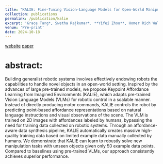 ```yaml
---
title: "KALIE: Fine-Tuning Vision-Language Models for Open-World Manipulation without Robot Data"
collection: publications
permalink: /publication/kalie
excerpt: 'Grace Tang*, Swetha Rajkumar*, **Yifei Zhou**, Homer Rich Walke, Sergey Levine, Kuan Fang'
venue: 'Pre-print'
date: 2024-10-18
---
```

[website](https://kalie-vlm.github.io/)
[paper](https://arxiv.org/abs/2409.14066)

# abstract:
Building generalist robotic systems involves effectively endowing robots the capabilities to handle novel objects in an open-world setting. Inspired by the advances of large pre-trained models, we propose Keypoint Affordance Learning from Imagined Environments (KALIE), which adapts pre-trained Vision Language Models (VLMs) for robotic control in a scalable manner. Instead of directly producing motor commands, KALIE controls the robot by predicting point-based affordance representations based on natural language instructions and visual observations of the scene. The VLM is trained on 2D images with affordances labeled by humans, bypassing the need for training data collected on robotic systems. Through an affordance-aware data synthesis pipeline, KALIE automatically creates massive high-quality training data based on limited example data manually collected by humans. We demonstrate that KALIE can learn to robustly solve new manipulation tasks with unseen objects given only 50 example data points. Compared to baselines using pre-trained VLMs, our approach consistently achieves superior performance.
